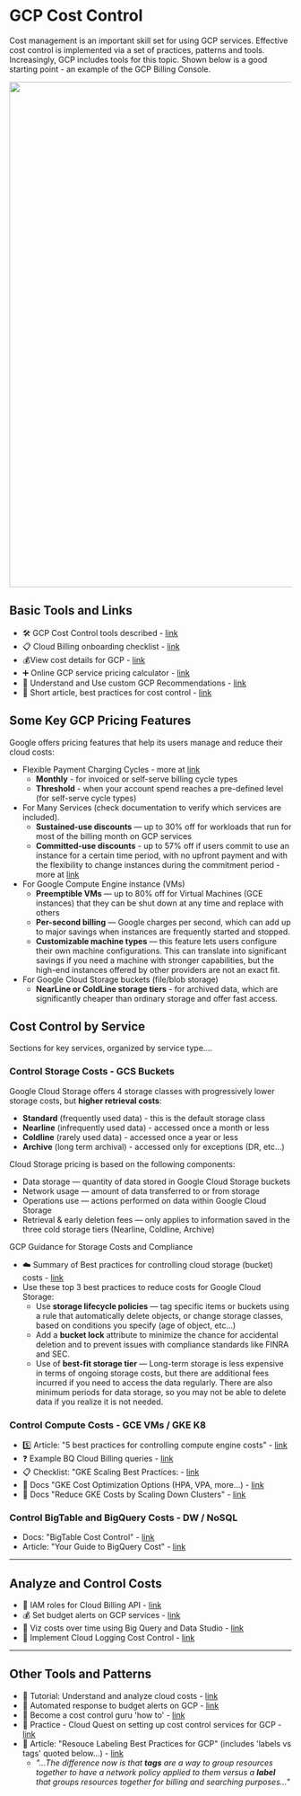 # GCP Cost Control

Cost management is an important skill set for using GCP services. Effective cost control is implemented via a set of practices, patterns and tools.  Increasingly, GCP includes tools for this topic.  Shown below is a good starting point - an example of the GCP Billing Console.

<img src="https://github.com/lynnlangit/gcp-essentials/blob/master/7_sample_data/images/gcp-billing.png" width=900>

## Basic Tools and Links

- 🛠️ GCP Cost Control tools described - [link](https://cloud.google.com/cost-management)
- 📋 Cloud Billing onboarding checklist - [link](https://cloud.google.com/billing/docs/onboarding-checklist)
- 💰View cost details for GCP - [link](https://cloud.google.com/billing/docs/how-to/cost-table)
- ➕ Online GCP service pricing calculator - [link](https://cloud.google.com/products/calculator)
- 💸 Understand and Use custom GCP Recommendations - [link](https://cloud.google.com/recommender/docs/insights/using-insights)
- 🔖 Short article, best practices for cost control - [link](https://www.linkedin.com/pulse/gcp-cost-management-best-practices-kevin-johnson-/)

## Some Key GCP Pricing Features

Google offers pricing features that help its users manage and reduce their cloud costs:
- Flexible Payment Charging Cycles - more at [link](https://cloud.google.com/billing/docs/how-to/billing-cycle)
  - **Monthly** - for invoiced or self-serve billing cycle types
  - **Threshold** - when your account spend reaches a pre-defined level (for self-serve cycle types)
- For Many Services (check documentation to verify which services are included).
  -  **Sustained-use discounts** — up to 30% off for workloads that run for most of the billing month on GCP services
  -  **Committed-use discounts** - up to 57% off if users commit to use an instance for a certain time period, with no upfront payment and with the flexibility to change instances during the commitment period - more at [link](https://cloud.google.com/billing/docs/how-to/cud-analysis)
- For Google Compute Engine instance (VMs)  
  -  **Preemptible VMs** — up to 80% off for Virtual Machines (GCE instances) that they can be shut down at any time and replace with others
  -  **Per-second billing** — Google charges per second, which can add up to major savings when instances are frequently started and stopped.
  -  **Customizable machine types** — this feature lets users configure their own machine configurations. This can translate into significant savings if you need a machine with stronger capabilities, but the high-end instances offered by other providers are not an exact fit.
- For Google Cloud Storage buckets (file/blob storage)
  - **NearLine or ColdLine storage tiers** -  for archived data, which are significantly cheaper than ordinary storage and offer fast access.
  
## Cost Control by Service

Sections for key services, organized by service type....

### Control Storage Costs - GCS Buckets

Google Cloud Storage offers 4 storage classes with progressively lower storage costs, but **higher retrieval costs**: 
- **Standard** (frequently used data) - this is the default storage class
- **Nearline** (infrequently used data) - accessed once a month or less
- **Coldline** (rarely used data) - accessed once a year or less
- **Archive** (long term archival) - accessed only for exceptions (DR, etc...)

Cloud Storage pricing is based on the following components:
- Data storage — quantity of data stored in Google Cloud Storage buckets
- Network usage — amount of data transferred to or from storage
- Operations use — actions performed on data within Google Cloud Storage
- Retrieval & early deletion fees — only applies to information saved in the three cold storage tiers (Nearline, Coldline, Archive)

GCP Guidance for Storage Costs and Compliance
- :cloud: Summary of Best practices for controlling cloud storage (bucket) costs - [link](https://cloud.google.com/blog/products/storage-data-transfer/best-practices-for-cloud-storage-cost-optimization)
- Use these top 3 best practices to reduce costs for Google Cloud Storage:
  - Use **storage lifecycle policies** — tag specific items or buckets using a rule that automatically delete objects, or change storage classes, based on conditions you specify (age of object, etc...)
  - Add a **bucket lock** attribute to minimize the chance for accidental deletion and to prevent issues with compliance standards like FINRA and SEC.
  - Use of **best-fit storage tier** — Long-term storage is less expensive in terms of ongoing storage costs, but there are additional fees incurred if you need to access the data regularly. There are also minimum periods for data storage, so you may not be able to delete data if you realize it is not needed.

### Control Compute Costs - GCE VMs / GKE K8

- 5️⃣ Article: "5 best practices for controlling compute engine costs" - [link](https://cloud.google.com/blog/products/compute/5-best-practices-compute-engine-cost-optimization)
- ❓ Example BQ Cloud Billing queries - [link](https://cloud.google.com/billing/docs/how-to/bq-examples)
- 📋 Checklist: "GKE Scaling Best Practices: - [link](https://cloud.google.com/architecture/best-practices-for-running-cost-effective-kubernetes-applications-on-gke#summary_of_best_practices)
- 📖 Docs "GKE Cost Optimization Options (HPA, VPA, more...) - [link](https://cloud.google.com/architecture/best-practices-for-running-cost-effective-kubernetes-applications-on-gke#gke_cost-optimization_features_and_options)
- 📖 Docs "Reduce GKE Costs by Scaling Down Clusters" - [link](https://cloud.google.com/architecture/reducing-costs-by-scaling-down-gke-off-hours)

### Control BigTable and BigQuery Costs - DW / NoSQL

- Docs: "BigTable Cost Control" - [link](https://cloud.google.com/bigtable/pricing)
- Article: "Your Guide to BigQuery Cost" - [link](https://blog.coupler.io/bigquery-cost/)

----

## Analyze and Control Costs

- 🔑 IAM roles for Cloud Billing API - [link](https://cloud.google.com/billing/v1/how-tos/access-control)
- 💰 Set budget alerts on GCP services - [link](https://cloud.google.com/billing/docs/how-to/budgets)
- 👀 Viz costs over time using Big Query and Data Studio - [link](https://cloud.google.com/billing/docs/how-to/visualize-data)
- 📖 Implement Cloud Logging Cost Control - [link](https://cloud.google.com/architecture/stackdriver-cost-optimization#implementing_cost_controls)

----

## Other Tools and Patterns

- :muscle: Tutorial: Understand and analyze cloud costs - [link](https://cloud.google.com/blog/topics/developers-practitioners/understanding-and-analyzing-your-google-cloud-costs)
- 📘 Automated response to budget alerts on GCP - [link](https://cloud.google.com/billing/docs/how-to/notify)
- 📖 Become a cost control guru 'how to' - [link](https://gcloud.devoteam.com/blog/how-to-become-a-cloud-cost-control-guru-on-gcp/)
- :muscle: Practice - Cloud Quest on setting up cost control services for GCP - [link](https://www.cloudskillsboost.google/quests/97)
- 📖 Article: "Resouce Labeling Best Practices for GCP" (includes 'labels vs tags' quoted below...) - [link](https://www.doit-intl.com/google-cloud-platform-resource-labeling-best-practices/)
  - *"...The difference now is that **tags** are a way to group resources together to have a network policy applied to them versus a **label** that groups resources together for billing and searching purposes..."*
